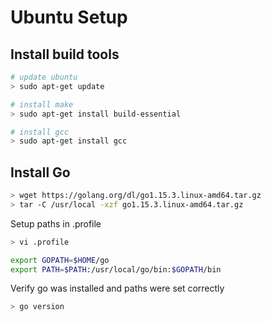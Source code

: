# Ubuntu Setup

## Install build tools

```bash
# update ubuntu
> sudo apt-get update

# install make
> sudo apt-get install build-essential

# install gcc
> sudo apt-get install gcc
```

## Install Go

```bash
> wget https://golang.org/dl/go1.15.3.linux-amd64.tar.gz
> tar -C /usr/local -xzf go1.15.3.linux-amd64.tar.gz
```

Setup paths in .profile

```bash
> vi .profile
```

```bash
export GOPATH=$HOME/go
export PATH=$PATH:/usr/local/go/bin:$GOPATH/bin
```

Verify go was installed and paths were set correctly

```bash
> go version
```

